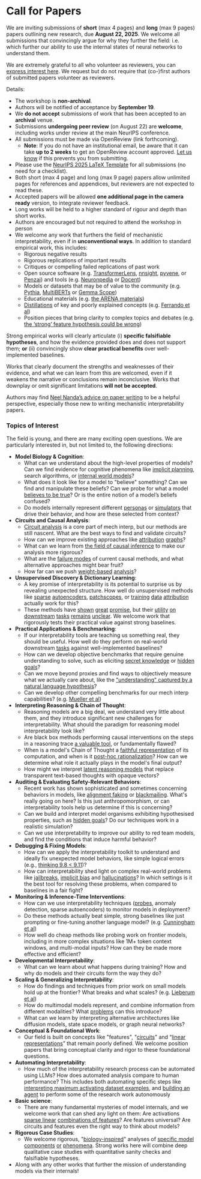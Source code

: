 # Call for Papers
We are inviting submissions of **short** (max 4 pages) and **long** (max 9 pages) papers outlining new research, due **August 22, 2025**. We welcome all submissions that convincingly argue for why they further the field: i.e. which further our ability to use the internal states of neural networks to understand them. 

We are extremely grateful to all who volunteer as reviewers, you can [express interest here](https://www.google.com/url?q=https://docs.google.com/forms/d/e/1FAIpQLSdiw1SJllzoTz_nqzDTzTOGb9DV3W_truQyh-WvYj_QGIi7Mg/viewform?usp%3Ddialog&sa=D&source=editors&ust=1753463314290949&usg=AOvVaw2HFBAk7C1cGpxy4UVShHIN). We request but do not require that (co-)first authors of submitted papers volunteer as reviewers. 

Details: 
* The workshop is **non-archival**.
* Authors will be notified of acceptance by **September 19**.
* We **do not accept** submissions of work that has been accepted to an **archival** venue.
* Submissions **undergoing peer review** (on August 22) are **welcome**, including works under review at the main NeurIPS conference.
* All submissions must be made via OpenReview (link forthcoming).
  * **Note**: If you do not have an institutional email, be aware that it can take **up to 2 weeks** to get an OpenReview account approved. [Let us know](mailto:neurips2025@mechinterpworkshop.com) if this prevents you from submitting.
* Please use the [NeurIPS 2025 LaTeX Template](https://www.google.com/url?q=https://media.neurips.cc/Conferences/NeurIPS2025/Styles.zip&sa=D&source=editors&ust=1753463314294635&usg=AOvVaw1ddCecUBrBlFbUqY4uFoos) for all submissions (no need for a checklist).
* Both short (max 4 page) and long (max 9 page) papers allow unlimited pages for references and appendices, but reviewers are not expected to read these.
* Accepted papers will be allowed **one additional page in the camera ready** version, to integrate reviewer feedback.
* Long works will be held to a higher standard of rigour and depth than short works.
* Authors are encouraged but not required to attend the workshop in person
* We welcome any work that furthers the field of mechanistic interpretability, even if in **unconventional ways**. In addition to standard empirical work, this includes:
  * Rigorous negative results
  * Rigorous replications of important results
  * Critiques or compelling failed replications of past work
  * Open source software (e.g. [TransformerLens](https://www.google.com/url?q=https://github.com/neelnanda-io/TransformerLens&sa=D&source=editors&ust=1753463314297047&usg=AOvVaw3GQb3OyRlKfeLf4DmWZoke), [nnsight](https://www.google.com/url?q=https://github.com/ndif-team/nnsight&sa=D&source=editors&ust=1753463314297235&usg=AOvVaw289bNswHthLIS_S9qbNvuj), [pyvene](https://www.google.com/url?q=https://github.com/stanfordnlp/pyvene/tree/main/pyvene/models/mlp&sa=D&source=editors&ust=1753463314297437&usg=AOvVaw0IRaOiexYDh2QpMk_439PT), or [Penzai](https://www.google.com/url?q=https://github.com/google-deepmind/penzai&sa=D&source=editors&ust=1753463314297680&usg=AOvVaw1qxPDkbT900eFIdsz19vpY)) and tools (e.g. [Neuronpedia](https://www.google.com/url?q=http://neuronpedia.org&sa=D&source=editors&ust=1753463314297869&usg=AOvVaw1usY6dlcKfXU2LA7QTbhGr) or [Docent](https://www.google.com/url?q=https://transluce.org/introducing-docent&sa=D&source=editors&ust=1753463314298028&usg=AOvVaw3gaa4uV4kHuzbPpZ3P8XbE))
  * Models or datasets that may be of value to the community (e.g. [Pythia](https://www.google.com/url?q=https://arxiv.org/abs/2304.01373&sa=D&source=editors&ust=1753463314298424&usg=AOvVaw0QNqT-zW753cZpzVUH-z5O), [MultiBERTs](https://www.google.com/url?q=https://arxiv.org/abs/2106.16163&sa=D&source=editors&ust=1753463314298596&usg=AOvVaw3n_S3OSwQox8raxSrQPJrP) or [Gemma Scope](https://www.google.com/url?q=https://arxiv.org/abs/2408.05147&sa=D&source=editors&ust=1753463314298800&usg=AOvVaw3eTGzY1msK9kp8_wJ6XP6X))
  * Educational materials (e.g. [the ARENA materials](https://www.google.com/url?q=https://arena3-chapter1-transformer-interp.streamlit.app/&sa=D&source=editors&ust=1753463314299221&usg=AOvVaw35TRw7mrJrop3p0U0m0Wc1))
  * [Distillations](https://www.google.com/url?q=https://distill.pub/2017/research-debt/&sa=D&source=editors&ust=1753463314299510&usg=AOvVaw1uMZnlBQ866LlrfzNJviXd) of key and poorly explained concepts (e.g. [Ferrando et al](https://www.google.com/url?q=https://arxiv.org/abs/2405.00208&sa=D&source=editors&ust=1753463314299838&usg=AOvVaw2TUC2aZFlWvRijSS_PV0rJ))
  * Position pieces that bring clarity to complex topics and debates (e.g. [the ‘strong’ feature hypothesis could be wrong](https://www.google.com/url?q=https://www.alignmentforum.org/posts/tojtPCCRpKLSHBdpn/the-strong-feature-hypothesis-could-be-wrong&sa=D&source=editors&ust=1753463314300427&usg=AOvVaw02oq8eymJdvDuRmShUjA-B))

Strong empirical works will clearly articulate (i) **specific falsifiable hypotheses**, and how the evidence provided does and does not support them; **or** (ii) convincingly show **clear practical benefits** over well-implemented baselines. 

Works that clearly document the strengths and weaknesses of their evidence, and what we can learn from this are welcomed, even if it weakens the narrative or conclusions remain inconclusive. Works that downplay or omit significant limitations **will not be accepted**. 

Authors may find [Neel Nanda’s advice on paper writing](https://www.google.com/url?q=https://www.alignmentforum.org/posts/eJGptPbbFPZGLpjsp/highly-opinionated-advice-on-how-to-write-ml-papers&sa=D&source=editors&ust=1753463314302691&usg=AOvVaw3i3flA93kEeJSnfutb6sQ9) to be a helpful perspective, especially those new to writing mechanistic interpretability papers. 
### Topics of Interest
The field is young, and there are many exciting open questions. We are particularly interested in, but not limited to, the following directions: 
* **Model Biology & Cognition**:
  * What can we understand about the high-level properties of models? Can we find evidence for cognitive phenomena like [implicit planning](https://www.google.com/url?q=https://transformer-circuits.pub/2025/attribution-graphs/biology.html%23dives-poems&sa=D&source=editors&ust=1753463314304083&usg=AOvVaw3zU3HZ5MZInXJZ8Hov8AoP), search algorithms, or [internal world models](https://www.google.com/url?q=https://arxiv.org/abs/2210.13382&sa=D&source=editors&ust=1753463314304344&usg=AOvVaw2_Lz0tcUdE71IWthYuUpjP)?
  * What does it look like for a model to "believe" something? Can we find and manipulate these beliefs? Can we probe for what a model [believes to be true](https://www.google.com/url?q=https://arxiv.org/abs/2310.06824&sa=D&source=editors&ust=1753463314305007&usg=AOvVaw19EZL8oG3hF28QssjEYztd)? Or is the entire notion of a model’s beliefs confused?
  * Do models internally represent different [personas](https://www.google.com/url?q=https://arxiv.org/abs/2406.12094&sa=D&source=editors&ust=1753463314305487&usg=AOvVaw2MO-wH1C2NdDdFsJTdstKM) or [simulators](https://www.google.com/url?q=https://www.nature.com/articles/s41586-023-06647-8&sa=D&source=editors&ust=1753463314305654&usg=AOvVaw23ExAXkTjsdFajC4wUS_NJ) that drive their behavior, and how are these selected from context?
* **Circuits and Causal Analysis**:
  * [Circuit analysis](https://www.google.com/url?q=https://distill.pub/2020/circuits/zoom-in/&sa=D&source=editors&ust=1753463314306188&usg=AOvVaw0f5LMWDyECaOKNX-_UePxA) is a core part of mech interp, but our methods are still nascent. What are the best ways to find and validate circuits?
  * How can we improve existing approaches like [attribution](https://www.google.com/url?q=https://arxiv.org/abs/2406.11944&sa=D&source=editors&ust=1753463314306898&usg=AOvVaw2KpEYG1onvch-xDVo39zSA) [graphs](https://www.google.com/url?q=https://transformer-circuits.pub/2025/attribution-graphs/methods.html&sa=D&source=editors&ust=1753463314307154&usg=AOvVaw2f_jgHt9fqN30ZZiDqBPsJ)?
  * What can we learn from [the field of causal inference](https://www.google.com/url?q=https://arxiv.org/abs/2407.04690&sa=D&source=editors&ust=1753463314307476&usg=AOvVaw2xgPFPREKVDdy4rIwHLkCi) to make our analysis more rigorous?
  * What are the [failure modes](https://www.google.com/url?q=https://arxiv.org/abs/2307.15771&sa=D&source=editors&ust=1753463314307803&usg=AOvVaw31eHOPdAjgruVscTG0Mzq9) of current causal methods, and what alternative approaches might bear fruit?
  * How far can we push [weight-based](https://www.google.com/url?q=https://arxiv.org/abs/2301.05217&sa=D&source=editors&ust=1753463314308237&usg=AOvVaw31PexUeL6RJOsUIzz302jt) [analysis](https://www.google.com/url?q=https://arxiv.org/abs/2410.08417&sa=D&source=editors&ust=1753463314308413&usg=AOvVaw385MVj6-7gmr-QzO9W0tcp)?
* **Unsupervised Discovery & Dictionary Learning**:
  * A key promise of interpretability is its potential to surprise us by revealing unexpected structure. How well do unsupervised methods like [sparse](https://www.google.com/url?q=https://arxiv.org/abs/2103.15949&sa=D&source=editors&ust=1753463314309163&usg=AOvVaw1kzhfLBSYQT6LUnOa6dRo4) [autoencoders](https://www.google.com/url?q=https://transformer-circuits.pub/2023/monosemantic-features&sa=D&source=editors&ust=1753463314309365&usg=AOvVaw02Z7DirJfc9N9-ha5QNuRm), [patch](https://www.google.com/url?q=https://arxiv.org/abs/2401.06102&sa=D&source=editors&ust=1753463314309478&usg=AOvVaw0vV8ufVNoWmLxES1FVcHLb)[scopes](https://www.google.com/url?q=https://arxiv.org/abs/2403.10949v2&sa=D&source=editors&ust=1753463314309590&usg=AOvVaw320Us0QNNtQ6WD6k1KrUZj), or [training](https://www.google.com/url?q=https://proceedings.mlr.press/v70/koh17a?ref%3Dhttps://githubhelp.com&sa=D&source=editors&ust=1753463314309807&usg=AOvVaw21wDv_pNNgH7br-SKM_2FN) [data](https://www.google.com/url?q=https://arxiv.org/abs/2308.03296&sa=D&source=editors&ust=1753463314310004&usg=AOvVaw1Z_iNqcIymRC4XLzYGabb6) [attribution](https://www.google.com/url?q=https://arxiv.org/abs/2205.11482&sa=D&source=editors&ust=1753463314310169&usg=AOvVaw3aWRdK9tF40_j0NcIoaPHj) actually work for this?
  * These methods have [shown](https://www.google.com/url?q=https://transformer-circuits.pub/2024/scaling-monosemanticity/index.html&sa=D&source=editors&ust=1753463314310582&usg=AOvVaw2fyK5UwXIaH9JVA3UbYPPz) [great](https://www.google.com/url?q=https://transformer-circuits.pub/2025/attribution-graphs/biology.html&sa=D&source=editors&ust=1753463314310767&usg=AOvVaw3WHQ-8PAHTx_r2CqvV1FoJ) [promise](https://www.google.com/url?q=https://arxiv.org/abs/2503.10965&sa=D&source=editors&ust=1753463314310927&usg=AOvVaw0YCvKfSlwgmXi9YlKQp_G7), but their [utility](https://www.google.com/url?q=https://arxiv.org/abs/2502.16681&sa=D&source=editors&ust=1753463314311060&usg=AOvVaw1zqp28A814brt8RIpxst0w) [on](https://www.google.com/url?q=https://www.tilderesearch.com/blog/sieve&sa=D&source=editors&ust=1753463314311166&usg=AOvVaw2-Vgvu44bgIZQgD2rau5dV) [downstream](https://www.google.com/url?q=https://arxiv.org/abs/2501.17148&sa=D&source=editors&ust=1753463314311320&usg=AOvVaw05Na5le249I3tivDvd1fmk) [tasks](https://www.google.com/url?q=https://transformer-circuits.pub/2024/features-as-classifiers/index.html&sa=D&source=editors&ust=1753463314311472&usg=AOvVaw1aPsT7RCgvwfK_zFCOkz5k) [remains](https://www.google.com/url?q=https://arxiv.org/abs/2502.04382&sa=D&source=editors&ust=1753463314311633&usg=AOvVaw1eNbu3f0NoHDIK22crQucE) [unclear](https://www.google.com/url?q=https://www.alignmentforum.org/posts/4uXCAJNuPKtKBsi28/negative-results-for-saes-on-downstream-tasks&sa=D&source=editors&ust=1753463314311830&usg=AOvVaw1-1EM9tvqkVmZDZMltt8RR). We welcome work that rigorously tests their practical value against strong baselines.
* **Practical Applications & Benchmarking**:
  * If our interpretability tools are teaching us something real, they should be useful. How well do they perform on real-world downstream [tasks](https://www.google.com/url?q=https://www.lesswrong.com/posts/wGRnzCFcowRCrpX4Y/downstream-applications-as-validation-of-interpretability&sa=D&source=editors&ust=1753463314312624&usg=AOvVaw3GAI2_czVlNIK8JiF62JWc) against well-implemented baselines?
  * How can we develop objective benchmarks that require genuine understanding to solve, such as eliciting [secret knowledge](https://www.google.com/url?q=https://arxiv.org/abs/2505.14352&sa=D&source=editors&ust=1753463314313074&usg=AOvVaw2bkE_dx5Yw_qvuQzm0kSiK) or [hidden goals](https://www.google.com/url?q=https://arxiv.org/abs/2503.10965&sa=D&source=editors&ust=1753463314313195&usg=AOvVaw1iwt19xL_BgrzINYdYIR4O)?
  * Can we move beyond proxies and find ways to objectively measure what we actually care about, like the ["understanding" captured by a natural language hypothesis](https://www.google.com/url?q=https://arxiv.org/abs/2502.04382&sa=D&source=editors&ust=1753463314313659&usg=AOvVaw2wZRsF8wTskibM4Jy-Q3UN)?
  * Can we develop other compelling benchmarks for our mech interp capabilities? (e.g. [Mueller et al](https://www.google.com/url?q=https://arxiv.org/abs/2504.13151&sa=D&source=editors&ust=1753463314313939&usg=AOvVaw1BE3pCouWwSubsjg9Knljg))
* **Interpreting Reasoning & Chain of Thought**:
  * Reasoning models are a big deal, we understand very little about them, and they introduce significant new challenges for interpretability. What should the paradigm for reasoning model interpretability look like?
  * Are black box methods performing causal interventions on the steps in a reasoning trace [a valuable tool](https://www.google.com/url?q=https://arxiv.org/abs/2506.19143&sa=D&source=editors&ust=1753463314314783&usg=AOvVaw1jE2dbItv7S4nPNJaEi57X), or fundamentally flawed?
  * When is a model's Chain of Thought a [faithful representation](https://www.google.com/url?q=https://arxiv.org/abs/2305.04388&sa=D&source=editors&ust=1753463314315106&usg=AOvVaw0TriEZ_T7mkKfObw-jd5qk) of its computation, and when is it [post-hoc rationalization](https://www.google.com/url?q=https://arxiv.org/abs/2503.08679&sa=D&source=editors&ust=1753463314315333&usg=AOvVaw2FHFnfyEyJBmGzDwsg4QpG)? How can we determine what role it actually plays in the model's final output?
  * How might we interpret [latent reasoning models](https://www.google.com/url?q=https://arxiv.org/abs/2412.06769&sa=D&source=editors&ust=1753463314315675&usg=AOvVaw3hCNwceipDdTwXYeVkvTuK) that replace transparent text-based thoughts with opaque vectors?
* **Auditing & Evaluating Safety-Relevant Behaviors**:
  * Recent work has shown sophisticated and sometimes concerning behaviors in models, like [alignment faking](https://www.google.com/url?q=https://arxiv.org/abs/2412.14093&sa=D&source=editors&ust=1753463314316251&usg=AOvVaw2uGjwMA_ognTuOZJPJ6alz) or [blackmailing](https://www.google.com/url?q=https://www.anthropic.com/research/agentic-misalignment&sa=D&source=editors&ust=1753463314316415&usg=AOvVaw1pvk9yDLxdt-MYeDQyCyBC). What's really going on here? Is this just anthropomorphism, or can interpretability tools help us determine if this is concerning?
  * Can we build and interpret model organisms exhibiting hypothesised properties, such as [hidden goals](https://www.google.com/url?q=https://arxiv.org/abs/2503.10965&sa=D&source=editors&ust=1753463314316913&usg=AOvVaw11fsuSE19VBoOohpwZ4pD3)? Do our techniques work in a realistic simulation?
  * Can we use interpretability to improve our ability to red team models, and find the conditions that induce harmful behavior?
* **Debugging & Fixing Models**:
  * How can we apply the interpretability toolkit to understand and ideally fix unexpected model behaviors, like simple logical errors (e.g., [thinking 9.8 < 9.11](https://www.google.com/url?q=https://transluce.org/observability-interface&sa=D&source=editors&ust=1753463314317782&usg=AOvVaw1nauGnZzqdzkkjqmazX-iI))?
  * How can interpretability shed light on complex real-world problems like [jailbreaks](https://www.google.com/url?q=https://transformer-circuits.pub/2025/attribution-graphs/biology.html%23dives-jailbreak&sa=D&source=editors&ust=1753463314318126&usg=AOvVaw0Mtf8a6W6W5Wt52hDI0ydX), [implicit bias](https://www.google.com/url?q=https://arxiv.org/abs/2506.10922&sa=D&source=editors&ust=1753463314318254&usg=AOvVaw2WuoZzCcq3ARua78YrHR7U) and [hallucinations](https://www.google.com/url?q=https://arxiv.org/abs/2411.14257&sa=D&source=editors&ust=1753463314318381&usg=AOvVaw3crpMH61L4kwX9P-rVkbHF)? In which settings is it the best tool for resolving these problems, when compared to baselines in a fair fight?
* **Monitoring & Inference-Time Interventions**:
  * How can we use interpretability techniques ([probes](https://www.google.com/url?q=https://arxiv.org/abs/2102.12452&sa=D&source=editors&ust=1753463314319015&usg=AOvVaw1aB4yhpi1puEt2brpacxnO), anomaly detection, sparse autoencoders) to monitor models in deployment?
  * Do these methods actually beat simple, strong baselines like just prompting or fine-tuning another language model? (e.g. [Cunningham et al](https://www.google.com/url?q=https://alignment.anthropic.com/2025/cheap-monitors/&sa=D&source=editors&ust=1753463314319535&usg=AOvVaw0nJO8Ukudfu1o30qiaSZy6))
  * How well do cheap methods like probing work on frontier models, including in more complex situations like 1M+ token context windows, and multi-modal inputs? How can they be made more effective and efficient?
* **Developmental Interpretability**:
  * What can we learn about what happens during training? How and why do models and their circuits form the way they do?
* **Scaling & Generalizing Interpretability**:
  * How do findings and techniques from prior work on small models hold up at the frontier? What breaks and what scales? (e.g. [Lieberum et al](https://www.google.com/url?q=https://arxiv.org/abs/2307.09458&sa=D&source=editors&ust=1753463314320830&usg=AOvVaw08aIRMOb5sBu68XwOSrpAs))
  * How do multimodal models represent, and combine information from different modalities? What [problems](https://www.google.com/url?q=https://openreview.net/pdf?id%3DVUhRdZp8ke&sa=D&source=editors&ust=1753463314321164&usg=AOvVaw2QIhepO85HlqwgnA4p1oPk) can this introduce?
  * What can we learn by interpreting alternative architectures like diffusion models, state space models, or graph neural networks?
* **Conceptual & Foundational Work**:
  * Our field is built on concepts like "features", "[circuits](https://www.google.com/url?q=https://distill.pub/2020/circuits/zoom-in/&sa=D&source=editors&ust=1753463314321886&usg=AOvVaw2aVjvka8anXR6aho1FyH61)" and “[linear representations](https://www.google.com/url?q=https://transformer-circuits.pub/2024/july-update/index.html%23linear-representations&sa=D&source=editors&ust=1753463314322078&usg=AOvVaw2vMYN41VWcyxS8lmS39Gzg)” that remain poorly defined. We welcome position papers that bring conceptual clarity and rigor to these foundational questions.
* **Automating Interpretability**:
  * How much of the interpretability research process can be automated using LLMs? How does automated analysis compare to human performance? This includes both automating specific steps like [interpreting maximum activating dataset examples](https://www.google.com/url?q=https://openaipublic.blob.core.windows.net/neuron-explainer/paper/index.html&sa=D&source=editors&ust=1753463314323089&usg=AOvVaw0zo06FbJ2MiTnDEGbHnu-S), and [building an agent](https://www.google.com/url?q=https://arxiv.org/abs/2404.14394&sa=D&source=editors&ust=1753463314323219&usg=AOvVaw0xt2LHQqwu1XYYi8iKzOiG) to perform some of the research work autonomously
* **Basic science**:
  * There are many fundamental mysteries of model internals, and we welcome work that can shed any light on them: Are activations [sparse linear](https://www.google.com/url?q=https://arxiv.org/abs/1601.03764&sa=D&source=editors&ust=1753463314323819&usg=AOvVaw3xLq-bZIvgV2cDM0JRgU4L) [combinations of features](https://www.google.com/url?q=https://transformer-circuits.pub/2022/toy_model/index.html&sa=D&source=editors&ust=1753463314324003&usg=AOvVaw270UnpWFkZdd10NuH2z-gz)? Are features universal? Are circuits and features even the right way to think about models?
* **Rigorous Case Studies**:
  * We welcome rigorous, "[biology-inspired](https://www.google.com/url?q=https://distill.pub/2020/circuits/curve-circuits/&sa=D&source=editors&ust=1753463314324542&usg=AOvVaw0YRQg7Tc2DY7Q6eJGEBQg3)" analyses of [specific model](https://www.google.com/url?q=https://arxiv.org/abs/2310.04625&sa=D&source=editors&ust=1753463314324691&usg=AOvVaw2vU4GO7bNFaKtNSd0hOi9o) [components](https://www.google.com/url?q=https://transformer-circuits.pub/2024/scaling-monosemanticity/index.html&sa=D&source=editors&ust=1753463314324840&usg=AOvVaw3A7FPzveJkLKMwzhjwEQZw) [or](https://www.google.com/url?q=https://arxiv.org/abs/2305.01610&sa=D&source=editors&ust=1753463314324936&usg=AOvVaw03QjCDxL01DfkTBgBZAop3) [phenomena](https://www.google.com/url?q=https://arxiv.org/abs/2306.09346&sa=D&source=editors&ust=1753463314325045&usg=AOvVaw04JBoHvHFTsFXki591n7EZ). Strong works here will combine deep qualitative case studies with quantitative sanity checks and falsifiable hypotheses.
* Along with any other works that further the mission of understanding models via their internals!